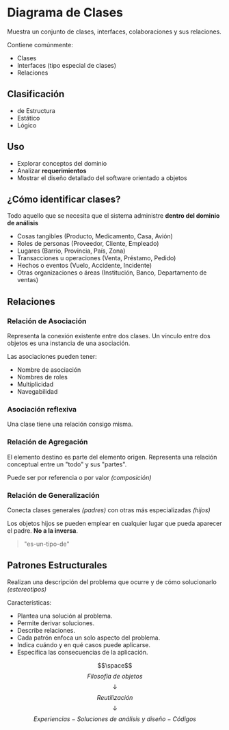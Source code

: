 # Diagrama de Clases

Muestra un conjunto de clases, interfaces, colaboraciones y sus relaciones.

Contiene comúnmente:
- Clases
- Interfaces (tipo especial de clases)
- Relaciones

## Clasificación
- de Estructura
- Estático
- Lógico

## Uso
- Explorar conceptos del dominio
- Analizar **requerimientos**
- Mostrar el diseño detallado del software orientado a objetos

## ¿Cómo identificar clases?
Todo aquello que se necesita que el sistema administre **dentro del dominio de análisis**

- Cosas tangibles (Producto, Medicamento, Casa, Avión)
- Roles de personas (Proveedor, Cliente, Empleado)
- Lugares (Barrio, Provincia, País, Zona)
- Transacciones u operaciones (Venta, Préstamo, Pedido)
- Hechos o eventos (Vuelo, Accidente, Incidente)
- Otras organizaciones o áreas (Institución, Banco, Departamento de ventas)

## Relaciones

### Relación de Asociación
Representa la conexión existente entre dos clases. Un vínculo entre dos objetos es una instancia de una asociación.

Las asociaciones pueden tener:
- Nombre de asociación
- Nombres de roles
- Multiplicidad
- Navegabilidad

### Asociación reflexiva
Una clase tiene una relación consigo misma.

### Relación de Agregación
El elemento destino es parte del elemento origen. Representa una relación conceptual entre un "todo" y sus "partes".

Puede ser por referencia o por valor *(composición)*

### Relación de Generalización

Conecta clases generales *(padres)* con otras más especializadas *(hijos)*

Los objetos hijos se pueden emplear en cualquier lugar que pueda aparecer el padre. **No a la inversa**.

> "es-un-tipo-de"

## Patrones Estructurales

Realizan una descripción del problema que ocurre y de cómo solucionarlo *(estereotipos)*

Características:
- Plantea una solución al problema.
- Permite derivar soluciones.
- Describe relaciones.
- Cada patrón enfoca un solo aspecto del problema.
- Indica cuándo y en qué casos puede aplicarse.
- Especifica las consecuencias de la aplicación.

$$\space$$
$$Filosofía \ de \ objetos$$
$$\downarrow$$
$$Reutilización$$
$$\downarrow$$
$$Experiencias - Soluciones \ de \ análisis \ y \ diseño - Códigos$$
